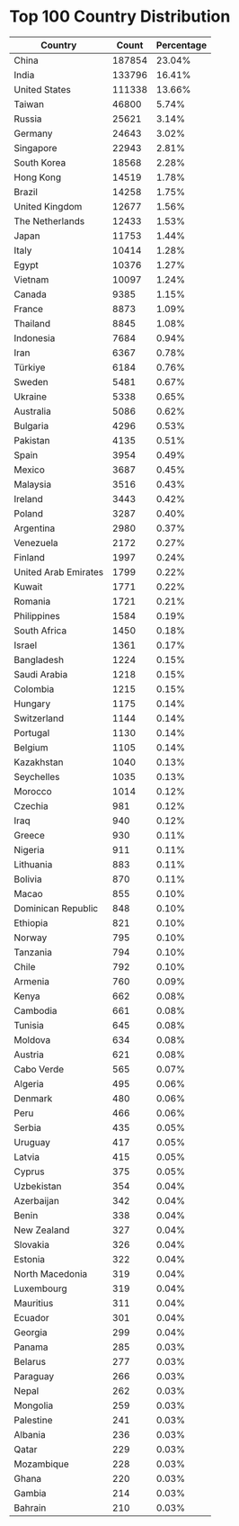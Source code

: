 # Top 100 Country Distribution
| Country | Count | Percentage |
|----|----|----|
| China | 187854 | 23.04% |
| India | 133796 | 16.41% |
| United States | 111338 | 13.66% |
| Taiwan | 46800 | 5.74% |
| Russia | 25621 | 3.14% |
| Germany | 24643 | 3.02% |
| Singapore | 22943 | 2.81% |
| South Korea | 18568 | 2.28% |
| Hong Kong | 14519 | 1.78% |
| Brazil | 14258 | 1.75% |
| United Kingdom | 12677 | 1.56% |
| The Netherlands | 12433 | 1.53% |
| Japan | 11753 | 1.44% |
| Italy | 10414 | 1.28% |
| Egypt | 10376 | 1.27% |
| Vietnam | 10097 | 1.24% |
| Canada | 9385 | 1.15% |
| France | 8873 | 1.09% |
| Thailand | 8845 | 1.08% |
| Indonesia | 7684 | 0.94% |
| Iran | 6367 | 0.78% |
| Türkiye | 6184 | 0.76% |
| Sweden | 5481 | 0.67% |
| Ukraine | 5338 | 0.65% |
| Australia | 5086 | 0.62% |
| Bulgaria | 4296 | 0.53% |
| Pakistan | 4135 | 0.51% |
| Spain | 3954 | 0.49% |
| Mexico | 3687 | 0.45% |
| Malaysia | 3516 | 0.43% |
| Ireland | 3443 | 0.42% |
| Poland | 3287 | 0.40% |
| Argentina | 2980 | 0.37% |
| Venezuela | 2172 | 0.27% |
| Finland | 1997 | 0.24% |
| United Arab Emirates | 1799 | 0.22% |
| Kuwait | 1771 | 0.22% |
| Romania | 1721 | 0.21% |
| Philippines | 1584 | 0.19% |
| South Africa | 1450 | 0.18% |
| Israel | 1361 | 0.17% |
| Bangladesh | 1224 | 0.15% |
| Saudi Arabia | 1218 | 0.15% |
| Colombia | 1215 | 0.15% |
| Hungary | 1175 | 0.14% |
| Switzerland | 1144 | 0.14% |
| Portugal | 1130 | 0.14% |
| Belgium | 1105 | 0.14% |
| Kazakhstan | 1040 | 0.13% |
| Seychelles | 1035 | 0.13% |
| Morocco | 1014 | 0.12% |
| Czechia | 981 | 0.12% |
| Iraq | 940 | 0.12% |
| Greece | 930 | 0.11% |
| Nigeria | 911 | 0.11% |
| Lithuania | 883 | 0.11% |
| Bolivia | 870 | 0.11% |
| Macao | 855 | 0.10% |
| Dominican Republic | 848 | 0.10% |
| Ethiopia | 821 | 0.10% |
| Norway | 795 | 0.10% |
| Tanzania | 794 | 0.10% |
| Chile | 792 | 0.10% |
| Armenia | 760 | 0.09% |
| Kenya | 662 | 0.08% |
| Cambodia | 661 | 0.08% |
| Tunisia | 645 | 0.08% |
| Moldova | 634 | 0.08% |
| Austria | 621 | 0.08% |
| Cabo Verde | 565 | 0.07% |
| Algeria | 495 | 0.06% |
| Denmark | 480 | 0.06% |
| Peru | 466 | 0.06% |
| Serbia | 435 | 0.05% |
| Uruguay | 417 | 0.05% |
| Latvia | 415 | 0.05% |
| Cyprus | 375 | 0.05% |
| Uzbekistan | 354 | 0.04% |
| Azerbaijan | 342 | 0.04% |
| Benin | 338 | 0.04% |
| New Zealand | 327 | 0.04% |
| Slovakia | 326 | 0.04% |
| Estonia | 322 | 0.04% |
| North Macedonia | 319 | 0.04% |
| Luxembourg | 319 | 0.04% |
| Mauritius | 311 | 0.04% |
| Ecuador | 301 | 0.04% |
| Georgia | 299 | 0.04% |
| Panama | 285 | 0.03% |
| Belarus | 277 | 0.03% |
| Paraguay | 266 | 0.03% |
| Nepal | 262 | 0.03% |
| Mongolia | 259 | 0.03% |
| Palestine | 241 | 0.03% |
| Albania | 236 | 0.03% |
| Qatar | 229 | 0.03% |
| Mozambique | 228 | 0.03% |
| Ghana | 220 | 0.03% |
| Gambia | 214 | 0.03% |
| Bahrain | 210 | 0.03% |
